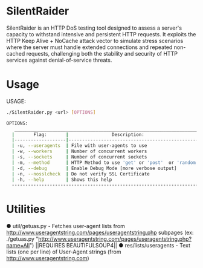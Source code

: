 # SilentRaider

SilentRaider is an HTTP DoS testing tool designed to assess a server's capacity to withstand intensive and persistent HTTP requests. It exploits the HTTP Keep Alive + NoCache attack vector to simulate stress scenarios where the server must handle extended connections and repeated non-cached requests, challenging both the stability and security of HTTP services against denial-of-service threats.

# Usage
 USAGE:
 ```bash 
 ./SilentRaider.py <url> [OPTIONS]
```
 ```bash 
 OPTIONS:
    _____________________________________________________________________________________________________
   |       Flag:       |                Description:                     |           Default:            |
   |-------------------|-------------------------------------------------|-------------------------------|
   | -u, --useragents  | File with user-agents to use                    | (default: randomly generated) |
   | -w, --workers     | Number of concurrent workers                    | (default: 50)                 |
   | -s, --sockets     | Number of concurrent sockets                    | (default: 30)                 |
   | -m, --method      | HTTP Method to use 'get' or 'post'  or 'random' | (default: get)                |
   | -d, --debug       | Enable Debug Mode [more verbose output]         | (default: False)              |
   | -n, --nosslcheck  | Do not verify SSL Certificate                   | (default: True)               |
   | -h, --help        | Shows this help                                 |                               |
   -------------------------------------------------------------------------------------------------------
 ```
# Utilities
● util/getuas.py - Fetches user-agent lists from http://www.useragentstring.com/pages/useragentstring.php subpages (ex: ./getuas.py 
 "http://www.useragentstring.com/pages/useragentstring.php?name=All") ||REQUIRES BEAUTIFULSOUP4||
● res/lists/useragents - Text lists (one per line) of User-Agent strings (from http://www.useragentstring.com)
